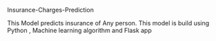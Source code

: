 Insurance-Charges-Prediction

This Model predicts insurance of Any person.
This model is build using Python , Machine learning algorithm and Flask app
